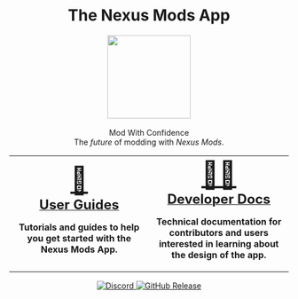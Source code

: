 <div align="center">
	<h1>The Nexus Mods App</h1>
	<img src="./Nexus/Images/Nexus-Icon.png" width="150" align="center" />
	<br/> <br/>
    Mod With Confidence
    <br/>
    The <i>future</i> of modding with <i>Nexus Mods</i>. 
</div>

<div align="center">
    <table style="width: 100%">
        <tbody>
            <tr>
                <th style="text-align: center; border: .05rem solid var(--md-typeset-table-color); width: 50%; vertical-align: middle">
                    <a href="./users/">
                    <div style="font-size: 3em;">🛟</div>
                    <span style="font-size: 1.5em;">
                        User Guides
                    </span>
                    </a>
                    <p>Tutorials and guides to help you get started with the Nexus Mods App.</p>
                </th>
                <th style="text-align: center; border: .05rem solid var(--md-typeset-table-color); width: 50%; vertical-align: middle">
                    <a href="./developers/">
                    <div style="font-size: 3em;">🧑‍💻</div>
                    <span style="font-size: 1.5em;">
                        Developer Docs
                    </span>
                    </a>
                    <p>Technical documentation for contributors and users interested in learning about the design of the app.</p>
                </th>
            </tr>
        </tbody>
    </table>
</div>

<div align="center">
    <a href="https://discord.gg/ReWTxb93jS" target="_blank">
        <img src="https://img.shields.io/discord/1134149061080002713?logo=discord&logoColor=white&color=7289da" alt="Discord">
    </a>
    <a href="https://github.com/Nexus-Mods/NexusMods.App/releases/latest">
        <img alt="GitHub Release" src="https://img.shields.io/github/v/release/nexus-mods/nexusmods.app?include_prereleases&sort=semver&display_name=release">
    </a> 
</div>
